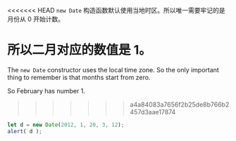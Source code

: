 <<<<<<< HEAD
`new Date` 构造函数默认使用当地时区。所以唯一需要牢记的是月份从 0 开始计数。

所以二月对应的数值是 1。
=======
The `new Date` constructor uses the local time zone. So the only important thing to remember is that months start from zero.

So February has number 1.
>>>>>>> a4a84083a7656f2b25de8b766b2457d3aae17874

```js run
let d = new Date(2012, 1, 20, 3, 12);
alert( d );
```
